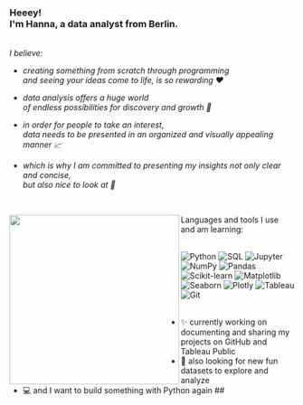 
<h3 align="left">
 Heeey! 
 <br>
 I'm Hanna, a data analyst from Berlin.
</h3>

<br>
<em>I believe:</em>
<div>
  <ul>
    <li>
      <p><em>creating something from scratch through programming <br> and seeing your ideas come to life, is so rewarding ❤️</em></p>
    </li>
   <li>
      <p><em>data analysis offers a huge world <br>of endless possibilities for discovery and growth 🌱</em></p>
    </li>
    <li>
      <p><em>in order for people to take an interest, <br>data needs to be presented in an organized and visually appealing manner 📈</em></p>
    </li>
    <li>
      <p><em>which is why I am committed to presenting my insights not only clear and concise,<br>  but also nice to look at 🙌</em></p>
    <br>
   </li>
  </ul>
</div>
<img align="left" src="https://img.freepik.com/free-vector/programmer-working-web-development-code-engineer-programming-python-php-java-script-computer_90220-249.jpg?w=2000" width="300"/>
Languages and tools I use and am learning:
<br>
<br>

![Python](https://img.shields.io/badge/Python-090909?style=for-the-badge&logo=Python)
![SQL](https://img.shields.io/badge/MySQL-090909?style=for-the-badge&logo=mysql&logoColor=white)
![Jupyter](https://img.shields.io/badge/Jupyter-090909?style=for-the-badge&logo=Jupyter)
![NumPy](https://img.shields.io/badge/NumPy-090909?style=for-the-badge&logo=Numpy)
![Pandas](https://img.shields.io/badge/Pandas-090909?style=for-the-badge&logo=Pandas)
![Scikit-learn](https://img.shields.io/badge/scikit--learn-090909?style=for-the-badge&logo=scikit-learn)
![Matplotlib](https://img.shields.io/badge/Matplotlib-090909?style=for-the-badge&logo=Matplotlib)
![Seaborn](https://img.shields.io/badge/Seaborn-090909?style=for-the-badge&logo=Seaborn)
![Plotly](https://img.shields.io/badge/Plotly-090909?style=for-the-badge&logo=Plotly)
![Tableau](https://img.shields.io/badge/Tableau-090909?style=for-the-badge&logo=Tableau)
![Git](https://img.shields.io/badge/Git-090909?style=for-the-badge&logo=Git)
<br>
<br>

- ✨ currently working on documenting and sharing my projects on GitHub and Tableau Public
- 🔭 also looking for new fun datasets to explore and analyze
- 💻 and I want to build something with Python again ##
